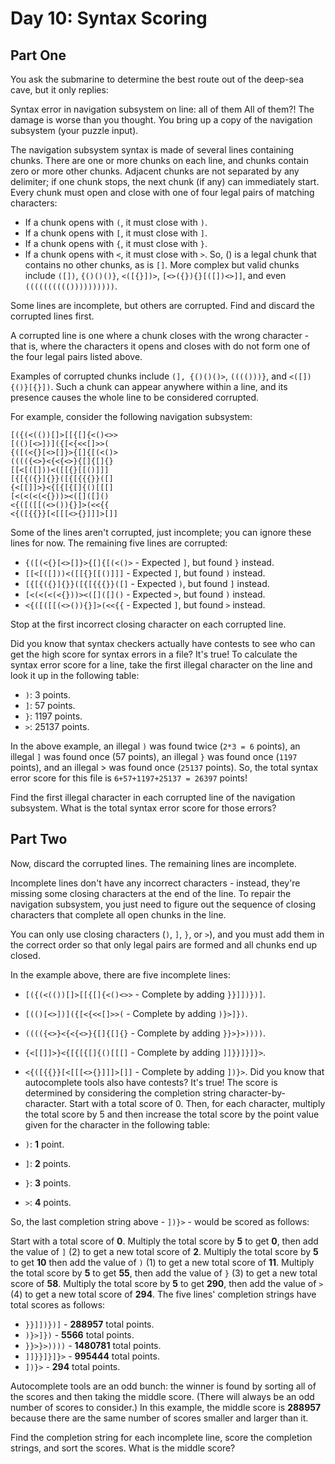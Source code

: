 # Day 10: Syntax Scoring

## Part One
You ask the submarine to determine the best route out of the deep-sea cave, but it only replies:

Syntax error in navigation subsystem on line: all of them
All of them?! The damage is worse than you thought. You bring up a copy of the navigation subsystem (your puzzle input).

The navigation subsystem syntax is made of several lines containing chunks. There are one or more chunks on each line, and chunks contain zero or more other chunks. Adjacent chunks are not separated by any delimiter; if one chunk stops, the next chunk (if any) can immediately start. Every chunk must open and close with one of four legal pairs of matching characters:

- If a chunk opens with `(`, it must close with `)`.
- If a chunk opens with `[`, it must close with `]`.
- If a chunk opens with `{`, it must close with `}`.
- If a chunk opens with `<`, it must close with `>`.
So, () is a legal chunk that contains no other chunks, as is `[]`. More complex but valid chunks include `([])`, `{()()()}`, `<([{}])>`, `[<>({}){}[([])<>]]`, and even `(((((((((())))))))))`.

Some lines are incomplete, but others are corrupted. Find and discard the corrupted lines first.

A corrupted line is one where a chunk closes with the wrong character - that is, where the characters it opens and closes with do not form one of the four legal pairs listed above.

Examples of corrupted chunks include `(], {()()()>`, `(((()))}`, and `<([]){()}[{}])`. Such a chunk can appear anywhere within a line, and its presence causes the whole line to be considered corrupted.

For example, consider the following navigation subsystem:
```
[({(<(())[]>[[{[]{<()<>>
[(()[<>])]({[<{<<[]>>(
{([(<{}[<>[]}>{[]{[(<()>
(((({<>}<{<{<>}{[]{[]{}
[[<[([]))<([[{}[[()]]]
[{[{({}]{}}([{[{{{}}([]
{<[[]]>}<{[{[{[]{()[[[]
[<(<(<(<{}))><([]([]()
<{([([[(<>()){}]>(<<{{
<{([{{}}[<[[[<>{}]]]>[]]
```
Some of the lines aren't corrupted, just incomplete; you can ignore these lines for now. The remaining five lines are corrupted:
- `{([(<{}[<>[]}>{[]{[(<()>` - Expected `]`, but found `}` instead.
- `[[<[([]))<([[{}[[()]]]` - Expected `]`, but found `)` instead.
- `[{[{({}]{}}([{[{{{}}([]` - Expected `)`, but found `]` instead.
- `[<(<(<(<{}))><([]([]()` - Expected `>`, but found `)` instead.
- `<{([([[(<>()){}]>(<<{{` - Expected `]`, but found `>` instead.

Stop at the first incorrect closing character on each corrupted line.

Did you know that syntax checkers actually have contests to see who can get the high score for syntax errors in a file? It's true! To calculate the syntax error score for a line, take the first illegal character on the line and look it up in the following table:

- `)`: 3 points.
- `]`: 57 points.
- `}`: 1197 points.
- `>`: 25137 points.

In the above example, an illegal `)` was found twice (`2*3 = 6` points), an illegal `]` was found once (57 points), an illegal `}` was found once (`1197` points), and an illegal > was found once (`25137` points). So, the total syntax error score for this file is `6+57+1197+25137 = 26397` points!

Find the first illegal character in each corrupted line of the navigation subsystem. What is the total syntax error score for those errors?

## Part Two
Now, discard the corrupted lines. The remaining lines are incomplete.

Incomplete lines don't have any incorrect characters - instead, they're missing some closing characters at the end of the line. To repair the navigation subsystem, you just need to figure out the sequence of closing characters that complete all open chunks in the line.

You can only use closing characters (`)`, `]`, `}`, or `>`), and you must add them in the correct order so that only legal pairs are formed and all chunks end up closed.

In the example above, there are five incomplete lines:

- `[({(<(())[]>[[{[]{<()<>>` - Complete by adding `}}]])})]`.
- `[(()[<>])]({[<{<<[]>>(` - Complete by adding `)}>]})`.
- `(((({<>}<{<{<>}{[]{[]{}` - Complete by adding `}}>}>))))`.
- `{<[[]]>}<{[{[{[]{()[[[]` - Complete by adding `]]}}]}]}>`.
- `<{([{{}}[<[[[<>{}]]]>[]]` - Complete by adding `])}>`.
Did you know that autocomplete tools also have contests? It's true! The score is determined by considering the completion string character-by-character. Start with a total score of 0. Then, for each character, multiply the total score by 5 and then increase the total score by the point value given for the character in the following table:

- `)`: **1** point.
- `]`: **2** points.
- `}`: **3** points.
- `>`: **4** points.

So, the last completion string above - `])}>` - would be scored as follows:

Start with a total score of **0**.
Multiply the total score by **5** to get **0**, then add the value of `]` (2) to get a new total score of **2**.
Multiply the total score by **5** to get **10** then add the value of `)` (1) to get a new total score of **11**.
Multiply the total score by **5** to get **55**, then add the value of `}` (3) to get a new total score of **58**.
Multiply the total score by **5** to get **290**, then add the value of `>` (4) to get a new total score of **294**.
The five lines' completion strings have total scores as follows:

- `}}]])})]` - **288957** total points.
- `)}>]})` - **5566** total points.
- `}}>}>))))` - **1480781** total points.
- `]]}}]}]}>` - **995444** total points.
- `])}>` - **294** total points.

Autocomplete tools are an odd bunch: the winner is found by sorting all of the scores and then taking the middle score. (There will always be an odd number of scores to consider.) In this example, the middle score is **288957** because there are the same number of scores smaller and larger than it.

Find the completion string for each incomplete line, score the completion strings, and sort the scores. What is the middle score?

